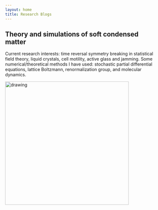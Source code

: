 ```yaml
---
layout: home
title: Research Blogs
---
```


## Theory and simulations of soft condensed matter

Current research interests: time reversal symmetry breaking in statistical field theory, liquid crystals, cell motility, active glass and jamming.
Some numerical/theoretical methods I have used: stochastic partial differential equations, lattice Boltzmann, renormalization group, and molecular dynamics.

<img src="https://raw.githubusercontent.com/elsentjhung/elsentjhung.github.io/master/_figures/overview.jpeg" alt="drawing" width="400"/>



